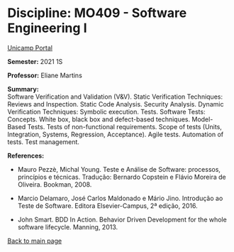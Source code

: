 # Discipline: MO409 - Software Engineering I

[Unicamp Portal](https://www.dac.unicamp.br/portal/caderno-de-horarios/2021/1/S/P/IC/MO409)

**Semester:** 2021 1S

**Professor:** Eliane Martins 

**Summary:**  
Software Verification and Validation (V&V). Static Verification Techniques: Reviews and Inspection. Static Code Analysis. Security Analysis. Dynamic Verification Techniques: Symbolic execution. Tests. Software Tests: Concepts. White box, black box and defect-based techniques. Model-Based Tests. Tests of non-functional requirements. Scope of tests (Units, Integration, Systems, Regression, Acceptance). Agile tests. Automation of tests. Test management.

**References:**
- Mauro Pezzè, Michal Young. Teste e Análise de Software: processos, princípios e técnicas. Tradução: Bernardo Copstein e Flávio Moreira de Oliveira. Bookman, 2008.  

- Marcio Delamaro, José Carlos Maldonado e Mário Jino. Introdução ao Teste de Software. Editora Elsevier-Campus, 2ª edição, 2016.  

- John Smart. BDD In Action. Behavior Driven Development for the whole software lifecycle. Manning, 2013.  


[Back to main page](https://marceloofernandes.github.io/Academic/)
